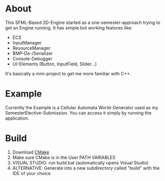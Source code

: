 # About
This SFML-Based 2D-Engine started as a one-semester-approach trying to get an Engine running.
It has simple but working features like:
- ECS
- InputManager
- ResourceManager
- BMP-De-/Serializer
- Console-Debugger
- UI-Elements (Button, InputField, Slider...)

It's basically a mini-project to get me more familiar with C++. 

# Example
Currently the Example is a Cellular Automata World-Generator used as my SemesterElective-Submission.
You can access it simply by running the application.

# Build
1. Download [CMake](cmake.org/download/)
2. Make sure CMake is in the User PATH VARIABLES
3. VISUAL STUDIO:   run build.bat (automatically opens Visual Studio)
4. ALTERNATIVE:     Generate into a new subdirectory called "build" with the IDE of your choice

    
